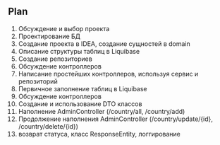 ## Plan

1. Обсуждение и выбор проекта
2. Проектирование БД
3. Создание проекта в IDEA, создание сущностей в domain
4. Описание структуры таблиц в Liquibase
5. Создание репозиториев
6. Обсуждение контроллеров
7. Написание простейших контроллеров, используя сервис и репозиторий
8. Первичное заполнение таблиц в Liquibase
9. Обсуждение контроллеров
10. Создание и использование DTO классов
11. Наполнение AdminController (/country/all, /country/add)
12. Продолжение наполнения AdminController (/country/update/{id}, /country/delete/{id})
13. возврат статуса, класс ResponseEntity, логгирование
